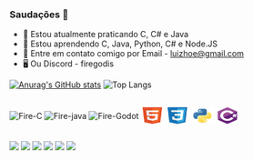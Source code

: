 ### Saudações 👋





- 🔭 Estou atualmente praticando C, C# e Java
- 🌱 Estou aprendendo C, Java, Python, C# e Node.JS
- 📱 Entre em contato comigo por Email - luizhoe@gmail.com
- 🖥 Ou Discord - firegodis

[![Anurag's GitHub stats](https://github-readme-stats.vercel.app/api?username=FireGodis&show_icons=true&theme=neon  )](https://github.com/FireGodis/github-readme-stats&show_icons=true&theme=neon)
![Top Langs](https://github-readme-stats.vercel.app/api/top-langs/?username=FireGodis&layout=compact)



<div style="display: inline_block"><br>
  <img align="center" alt="Fire-C" height="30" width="40" src="https://cdn.jsdelivr.net/gh/devicons/devicon@latest/icons/c/c-original.svg">
  <img align="center" alt="Fire-java" height="30" width="40" src="https://cdn.jsdelivr.net/gh/devicons/devicon@latest/icons/java/java-original-wordmark.svg">
  <img align="center" alt="Fire-Godot" height="30" width="40" src="https://cdn.jsdelivr.net/gh/devicons/devicon@latest/icons/godot/godot-original.svg">
  <img align="center" alt="Fire-HTML" height="30" width="40" src="https://raw.githubusercontent.com/devicons/devicon/master/icons/html5/html5-original.svg">
  <img align="center" alt="Fire-CSS" height="30" width="40" src="https://raw.githubusercontent.com/devicons/devicon/master/icons/css3/css3-original.svg">
  <img align="center" alt="Fire-Python" height="30" width="40" src="https://raw.githubusercontent.com/devicons/devicon/master/icons/python/python-original.svg">
  <img align="center" alt="Fire-Csharp" height="30" width="40" src="https://raw.githubusercontent.com/devicons/devicon/master/icons/csharp/csharp-original.svg">
</div>

##

<div> 
  <a href="https://www.youtube.com/c/FireGod13" target="_blank"><img src="https://img.shields.io/badge/YouTube-FF0000?style=for-the-badge&logo=youtube&logoColor=white" target="_blank"></a>
  <a href="https://www.instagram.com/luiz_henrique_l13/" target="_blank"><img src="https://img.shields.io/badge/-Instagram-%23E4405F?style=for-the-badge&logo=instagram&logoColor=white" target="_blank"></a>
 	<a href="https://www.twitch.tv/firegodis" target="_blank"><img src="https://img.shields.io/badge/Twitch-9146FF?style=for-the-badge&logo=twitch&logoColor=white" target="_blank"></a>
 <a href="https://discord.gg/87Ux6t99wT" target="_blank"><img src="https://img.shields.io/badge/Discord-7289DA?style=for-the-badge&logo=discord&logoColor=white" target="_blank"></a> 
  <a href = "mailto:luizhoe@gmail.com"><img src="https://img.shields.io/badge/-Gmail-%23333?style=for-the-badge&logo=gmail&logoColor=white" target="_blank"></a>
  <a href="https://www.linkedin.com/in/luiz-henrique-883339244/" target="_blank"><img src="https://img.shields.io/badge/-LinkedIn-%230077B5?style=for-the-badge&logo=linkedin&logoColor=white" target="_blank"></a> 
  
</div>

